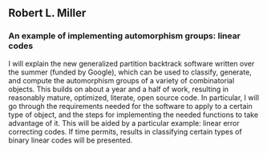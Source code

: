 

## Robert L. Miller


### An example of implementing automorphism groups: linear codes

I will explain the new generalized partition backtrack software written over the summer (funded by Google), which can be used to classify, generate, and compute the automorphism groups of a variety of combinatorial objects. This builds on about a year and a half of work, resulting in reasonably mature, optimized, literate, open source code. In particular, I will go through the requirements needed for the software to apply to a certain type of object, and the steps for implementing the needed functions to take advantage of it. This will be aided by a particular example: linear error correcting codes. If time permits, results in classifying certain types of binary linear codes will be presented. 
